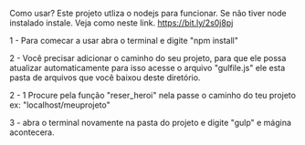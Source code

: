 Como usar? 
Este projeto utliza o nodejs para funcionar. 
Se não tiver node instalado instale.
Veja como neste link. https://bit.ly/2s0j8pj

1 - Para comecar a usar abra o terminal e digite "npm install"

2 - Você precisar adicionar o caminho do seu projeto, para que 
ele possa atualizar automaticamente para isso acesse o arquivo "gulfile.js"
ele esta pasta de arquivos que você baixou deste diretório. 

2 - 1 Procure pela função "reser_heroi" nela passe o caminho do teu projeto ex: "localhost/meuprojeto"

3 - abra o terminal novamente na pasta do projeto e digite "gulp" e mágina acontecera. 
